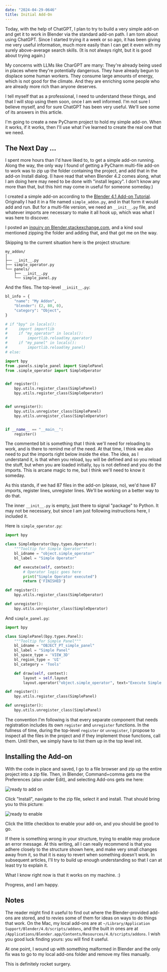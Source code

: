 ```yaml
---
date: "2024-04-29-0646"
title: Initial Add-On
---
```


Today, with the help of ChatGPT, I plan to try to build a very simple add-on and get it to work in Blender via the standard add-on path. I am torn about using ChatGPT. Since I started trying it a week or so ago, it has been giving me very useful information, much more easily than I can get it even with my surely above-average search skills. (It is not always right, but it is good about trying again.)

My concerns with LLMs like CharGPT are many: They're already being used in places where they're potentially dangerous. They have already begun to displace some human workers. They consume large amounts of energy, which is not good for the climate. And they are enriching some people who are already more rich than anyone deserves.

I tell myself that as a professional, I need to understand these things, and that I will stop using them soon, once I am well informed. I'm not sure I believe myself, and for sure ChatGPT has been very useful. We'll see some of its answers in this article.

I'm going to create a new PyCharm project to hold my simple add-on. When it works, if it works, then I'll use what I've learned to create the real one that we need.

## The Next Day ...

I spent more hours than I'd have liked to, to get a simple add-on running. Along the way, the only way I found of getting a PyCharm multi-file add-on to work was to zip up the folder containing the project, and add that in the add-on Install dialog. (I have read that when Blender 4.2 comes along, what I am doing here may need to be done with "install legacy". I don't know any more than that, but this hint may come in useful for someone someday.)

I created a simple add-on according to the [Blender 4.1 Add-on Tutorial](https://docs.blender.org/manual/en/latest/advanced/scripting/addon_tutorial.html#add-on-tutorial). Originally I had it in a file named `simple_addon.py`, and in that form it would add and run. But for a multi-file version, we need an `__init__.py` file, and whatever imports are necessary to make it all hook up, which was what I was here to discover.

I posted an [inquiry on Blender.stackexchange.com](https://blender.stackexchange.com/questions/317388/multi-file-add-on-cannot-find-import), and a kind soul mentioned zipping the folder and adding that, and that got me on the way.

Skipping to the current situation here is the project structure:

~~~
my_addon/
│
├── __init__.py
├── simple_operator.py
└── panels/
    ├── __init__.py
    └── simple_panel.py
~~~

And the files. The top-level `__iniit__.py`:

~~~python
bl_info = {
    "name": "My Addon",
    "blender": (2, 80, 0),
    "category": "Object",
}

# if "bpy" in locals():
#     import importlib
#     if "my_operator" in locals():
#         importlib.reload(my_operator)
#     if "my_panel" in locals():
#         importlib.reload(my_panel)
# else:

import bpy
from .panels.simple_panel import SimplePanel
from .simple_operator import SimpleOperator


def register():
    bpy.utils.register_class(SimplePanel)
    bpy.utils.register_class(SimpleOperator)


def unregister():
    bpy.utils.unregister_class(SimplePanel)
    bpy.utils.unregister_class(SimpleOperator)


if __name__ == "__main__":
    register()
~~~

The commented bit is something that I think we'll need for reloading to work, and is there to remind me of the need. At that time, I think we also need to put the imports right below inside the else. The idea, as I understand it, is that when you reload, `bpy` will be defined and so you reload the stuff, but when you are loaded initially, `bpy` is not defined and you do the imports. This is arcane magic to me, but I think we'll need to know it someday.

As this stands, if we had 87 files in the add-on (please, no), we'd have 87 imports, register lines, unregister lines. We'll be working on a better way to do that. 

The inner `__init__.py` is empty, just there to signal "package" to Python. It may not be necessary, but since I am just following instructions here, I included it.

Here is `simple_operator.py`:

~~~python
import bpy

class SimpleOperator(bpy.types.Operator):
    """Tooltip for Simple Operator"""
    bl_idname = "object.simple_operator"
    bl_label = "Simple Operator"

    def execute(self, context):
        # Operator logic goes here
        print("Simple Operator executed")
        return {'FINISHED'}

def register():
    bpy.utils.register_class(SimpleOperator)

def unregister():
    bpy.utils.unregister_class(SimpleOperator)
~~~

And `simple_panel.py`:
~~~python
import bpy

class SimplePanel(bpy.types.Panel):
    """Tooltip for Simple Panel"""
    bl_idname = "OBJECT_PT_simple_panel"
    bl_label = "Simple Panel"
    bl_space_type = 'VIEW_3D'
    bl_region_type = 'UI'
    bl_category = 'Tools'

    def draw(self, context):
        layout = self.layout
        layout.operator("object.simple_operator", text="Execute Simple Operator")

def register():
    bpy.utils.register_class(SimplePanel)

def unregister():
    bpy.utils.unregister_class(SimplePanel)
~~~

The convention I'm following is that every separate component that needs registration includes its own `register` and `unregister` functions. In the fullness of time, during the top-level `register` or `unregister`, I propose to inspect all the files in the project and if they implement those functions, call them. Until then, we simply have to list them up in the top level init.

## Installing the Add-on

With the code in place and saved, I go to a file browser and zip up the entire project into a zip file. Then, in Blender, Command+comma gets me the Preferences (also under Edit), and selecting Add-ons gets me here:

![ready to add on](/assets/ready.png)

Click "Install", navigate to the zip file, select it and install. That should bring you to this picture:

![ready to enable](/assets/enable.png)

Click the little checkbox to enable your add-on, and you should be good to go.

If there is something wrong in your structure, trying to enable may produce an error message. At this writing, all I can really recommend is that you adhere closely to the structure shown here, and make very small changes away from it, so that it is easy to revert when something doesn't work. In subsequent articles, I'll try to build up enough understanding so that I can at least try to explain it.

What I know right now is that it works on my machine. :)

Progress, and I am happy.

## Notes

The reader might find it useful to find out where the Blender-provided add-ons are stored, and to revies some of them for ideas on ways to do things that work. On the Mac, my local add-ons are at `~/Library/Application Support/Blender/4.0/scripts/addons`, and the built in ones are at `/Applications/Blender.app/Contents/Resources/4.0/scripts/addons`. I wish you good luck finding yours: you will find it useful.

At one point, I wound up with something malformed in Blender and the only fix was to go to my local add-ons folder and remove my files manually. 

This is definitely rocket surgery.
